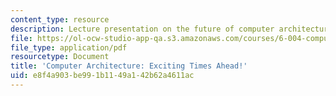```yaml
---
content_type: resource
description: Lecture presentation on the future of computer architecture.
file: https://ol-ocw-studio-app-qa.s3.amazonaws.com/courses/6-004-computation-structures-spring-2009/e8f4a903be991b1149a142b62a4611ac_MIT6_004s09_lec25.pdf
file_type: application/pdf
resourcetype: Document
title: 'Computer Architecture: Exciting Times Ahead!'
uid: e8f4a903-be99-1b11-49a1-42b62a4611ac
---
```


